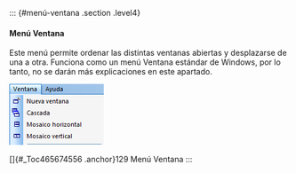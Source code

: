 ::: {#menú-ventana .section .level4}
#### Menú Ventana

Este menú permite ordenar las distintas ventanas abiertas y desplazarse
de una a otra. Funciona como un menú Ventana estándar de Windows, por lo
tanto, no se darán más explicaciones en este apartado.

![](../media/file160.png)

[]{#_Toc465674556 .anchor}129 Menú Ventana
:::
